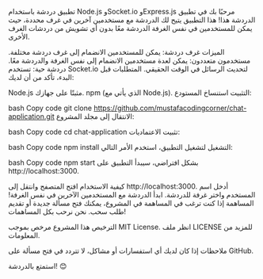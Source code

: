 تطبيق دردشة باستخدام Node.js وSocket.io وExpress.js
مرحبًا بك في تطبيق الدردشة هذا! هذا التطبيق يتيح لك الدردشة مع مستخدمين آخرين في غرف محددة، حيث يمكن للمستخدمين في نفس الغرفة الدردشة معًا بدون أي تشويش من دردشات الغرف الأخرى.

الميزات
غرف دردشة: يمكن للمستخدمين الانضمام إلى غرف دردشة مختلفة.
مستخدمون متعددون: يمكن لعدة مستخدمين الانضمام إلى نفس الغرفة والدردشة معًا.
دردشة حية: تستخدم Socket.io لتحديث الرسائل في الوقت الحقيقي.
المتطلبات
قبل البدء، تأكد من أن لديك:

Node.js مثبتًا على جهازك.
npm (الذي يأتي مع Node.js).
التثبيت
استنساخ المستودع:

bash
Copy code
git clone https://github.com/mustafacodingcorner/chat-application.git
الانتقال إلى مجلد المشروع:

bash
Copy code
cd chat-application
تثبيت الاعتماديات:

bash
Copy code
npm install
التشغيل
لتشغيل التطبيق، استخدم الأمر التالي:

bash
Copy code
npm start
بشكل افتراضي، سيبدأ التطبيق على http://localhost:3000.

كيفية الاستخدام
افتح المتصفح وانتقل إلى http://localhost:3000.
أدخل اسم المستخدم واختر غرفة للدردشة.
ابدأ الدردشة مع المستخدمين الآخرين في نفس الغرفة!
المساهمة
إذا كنت ترغب في المساهمة في المشروع، يمكنك فتح مسألة جديدة أو تقديم طلب سحب. نحن نرحب بكل المساهمات!

الترخيص
هذا المشروع مرخص بموجب MIT License. انظر ملف LICENSE للمزيد من المعلومات.

ملاحظات
إذا كان لديك أي استفسارات أو مشاكل، لا تتردد في فتح مسألة على GitHub.

استمتع بالدردشة! 😊

